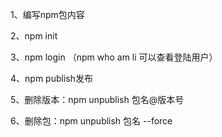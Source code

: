 1、编写npm包内容

2、npm init

3、npm login （npm who am li 可以查看登陆用户）

4、npm publish发布

5、删除版本：npm unpublish 包名@版本号

6、删除包：npm unpublish 包名 --force